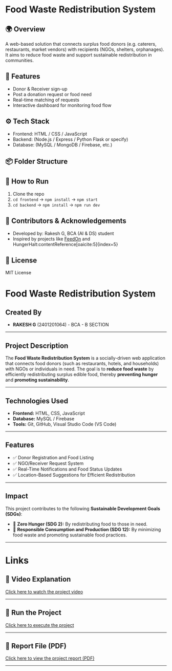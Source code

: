 # Food Waste Redistribution System

## 🌍 Overview  
A web-based solution that connects surplus food donors (e.g. caterers, restaurants, market vendors) with recipients (NGOs, shelters, orphanages). It aims to reduce food waste and support sustainable redistribution in communities.

## 🧪 Features  
- Donor & Receiver sign-up
- Post a donation request or food need
- Real-time matching of requests
- Interactive dashboard for monitoring food flow

## ⚙️ Tech Stack  
- Frontend: HTML / CSS / JavaScript  
- Backend: (Node.js / Express / Python Flask or specify)  
- Database: (MySQL / MongoDB / Firebase, etc.)

## 📦 Folder Structure  


## 🚀 How to Run  
1. Clone the repo  
2. `cd frontend` → `npm install` → `npm start`  
3. `cd backend` → `npm install` → `npm run dev`

## 👥 Contributors & Acknowledgements  
- Developed by: Rakesh G, BCA (AI & DS) student  
- Inspired by projects like [FeedOn](https://github.com/anushadatta/FeedOn) and HungerHalt:contentReference[oaicite:5]{index=5}

## 📌 License  
MIT License


# Food Waste Redistribution System

## Created By
- **RAKESH G** (2401201064) - BCA - B SECTION  
---

## Project Description
The **Food Waste Redistribution System** is a socially-driven web application that connects food donors (such as restaurants, hotels, and households) with NGOs or individuals in need. The goal is to **reduce food waste** by efficiently redistributing surplus edible food, thereby **preventing hunger** and **promoting sustainability**.

---

## Technologies Used
- **Frontend:** HTML, CSS, JavaScript
- **Database:** MySQL / Firebase
- **Tools:** Git, GitHub, Visual Studio Code (VS Code)

---

## Features
- ✅ Donor Registration and Food Listing
- ✅ NGO/Receiver Request System
- ✅ Real-Time Notifications and Food Status Updates
- ✅ Location-Based Suggestions for Efficient Redistribution

---

## Impact
This project contributes to the following **Sustainable Development Goals (SDGs)**:
- 🎯 **Zero Hunger (SDG 2):** By redistributing food to those in need.
- 🎯 **Responsible Consumption and Production (SDG 12):** By minimizing food waste and promoting sustainable food practices.

---

# Links

## 🎥 Video Explanation
[Click here to watch the project video](https://www.dropbox.com/scl/fi/thaqulxg31sbrer64axn3/Food-Waste-Redistribution-Presentation.mp4?rlkey=crekh4x18ie7wqdpf1x28kw9n&st=vd7wxpiw&dl=0)

---

## 🚀 Run the Project
[Click here to execute the project](https://rakesh4407.github.io/Rakesh_BCA_B_Food-waste-Redistribution/)

---

## 📄 Report File (PDF)
[Click here to view the project report (PDF)](https://github.com/rakesh4407/Rakesh_BCA_B_Food-waste-Redistribution/blob/main/Food%20Waste%20Redistribution%20Report%20Rakesh_BCA-B.pdf)

---


